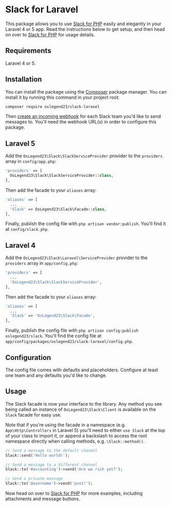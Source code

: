 # Slack for Laravel

This package allows you to use [Slack for PHP](https://github.com/OsLegend23/slack-laravel) easily and elegantly in your Laravel 4 or 5 app. Read the instructions below to get setup, and then head on over to [Slack for PHP](https://github.com/OsLegend23/slack-laravel) for usage details.

## Requirements

Laravel 4 or 5.

## Installation

You can install the package using the [Composer](https://getcomposer.org/) package manager. You can install it by running this command in your project root:

```sh
composer require oslegend23/slack-laravel
```

Then [create an incoming webhook](https://my.slack.com/services/new/incoming-webhook) for each Slack team you'd like to send messages to. You'll need the webhook URL(s) in order to configure this package.

## Laravel 5

Add the `OsLegend23\Slack\SlackServiceProvider` provider to the `providers` array in `config/app.php`:

```php
'providers' => [
  OsLegend23\Slack\SlackServiceProvider::class,
],
```

Then add the facade to your `aliases` array:

```php
'aliases' => [
  ...
  'Slack' => OsLegend23\Slack\Facade::class,
],
```

Finally, publish the config file with `php artisan vendor:publish`. You'll find it at `config/slack.php`.

## Laravel 4

Add the `OsLegend23\Slack\Laravel\ServiceProvider` provider to the `providers` array in `app/config.php`:

```php
'providers' => [
  ...
  'OsLegend23\Slack\SlackServiceProvider',
],
```

Then add the facade to your `aliases` array:

```php
'aliases' => [
  ...
  'Slack' => 'OsLegend23\Slack\Facade',
],
```

Finally, publish the config file with `php artisan config:publish oslegend23/slack`. You'll find the config file at `app/config/packages/oslegend23/slack-laravel/config.php`.

## Configuration

The config file comes with defaults and placeholders. Configure at least one team and any defaults you'd like to change.

## Usage

The Slack facade is now your interface to the library. Any method you see being called an instance of `OsLegend23\Slack\Client` is available on the `Slack` facade for easy use.

Note that if you're using the facade in a namespace (e.g. `App\Http\Controllers` in Laravel 5) you'll need to either `use Slack` at the top of your class to import it, or append a backslash to access the root namespace directly when calling methods, e.g. `\Slack::method()`.

```php
// Send a message to the default channel
Slack::send('Hello world!');

// Send a message to a different channel
Slack::to('#accounting')->send('Are we rich yet?');

// Send a private message
Slack::to('@username')->send('psst!');
```

Now head on over to [Slack for PHP](https://github.com/OsLegend23/slack-laravel) for more examples, including attachments and message buttons.

